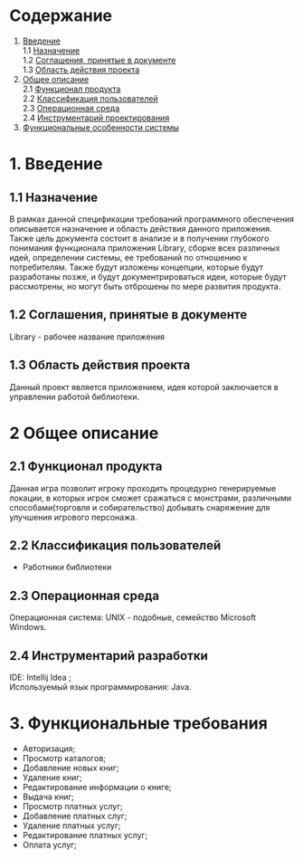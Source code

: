 # Содержание
1. [Введение](#1Введение)  
1.1 [Назначение](#11-Назначение)  
1.2 [Соглашения, принятые в документе](#12-Соглашения-принятые-в-документе)  
1.3 [Область действия проекта](#13-Область-действия-проекта)  
2. [Общее описание](#2-Общее-описание)  
2.1 [Функционал продукта](#22-Функционал-продукта)  
2.2 [Классификация пользователей](#23-Классификация-пользователей)  
2.3 [Операционная среда](#24-Операционная-среда)  
2.4 [Инструментарий проектирования](#25-Инструментарий-проектирования)  
3. [Функциональные особенности системы](#3-Функциональные-особенности-системы)  
# 1. Введение
## 1.1 Назначение 
В рамках данной спецификации требований программного обеспечения описывается назначение и область действия данного приложения. Также цель документа состоит в анализе и в получении глубокого понимания функционала приложения Library, сборке всех различных идей, определении системы, ее требований по отношению к потребителям. Также будут изложены концепции, которые будут разработаны позже, и будут документрироваться идеи, которые будут рассмотрены, но могут быть отброшены по мере развития продукта.
## 1.2 Соглашения, принятые в документе
Library - рабочее название приложения
## 1.3 Область действия проекта
Данный проект является приложением, идея которой заключается в управлении работой библиотеки.
# 2 Общее описание
## 2.1 Функционал продукта  
Данная игра позволит игроку проходить процедурно генерируемые локации, в которых игрок сможет сражаться с монстрами, различными способами(торговля и собирательство) добывать снаряжение для улучшения игрового персонажа.
## 2.2 Классификация пользователей 
 - Работники библиотеки
## 2.3 Операционная среда
Операционная система: UNIX - подобные, семейство Microsoft Windows.
## 2.4 Инструментарий разработки
IDE: Intellij Idea ;  
Используемый язык программирования: Java.
# 3. Функциональные требования 
 - Авторизация;
 - Просмотр каталогов;
 - Добавление новых книг;  
 - Удаление книг;  
 - Редактирование информации о книге;  
 - Выдача книг;  
 - Просмотр платных услуг;
 - Добавление платных слуг;  
 - Удаление платных услуг;  
 - Редактирование платных услуг;  
 - Оплата услуг;
  
